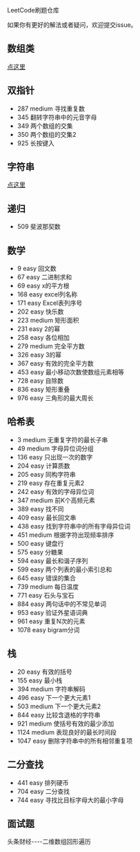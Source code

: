 LeetCode刷题仓库


如果你有更好的解法或者疑问，欢迎提交issue。

## 数组类

[点这里](数组题目.md)

## 双指针
* 287 medium 寻找重复数
* 345 翻转字符串中的元音字母
* 349 两个数组的交集
* 350 两个数组的交集2
* 925 长按键入

## 字符串

[点这里](字符串题目.md)


## 递归
* 509 斐波那契数

## 数学
* 9 easy 回文数
* 67 easy 二进制求和
* 69 easy x的平方根
* 168 easy excel列名称
* 171 easy Excel表列序号
* 202 easy 快乐数
* 223 medium 矩形面积
* 231 easy 2的幂
* 258 easy 各位相加
* 279 medium 完全平方数
* 326 easy 3的幂
* 367 easy 有效的完全平方数
* 453 easy 最小移动次数使数组元素相等
* 728 easy 自除数
* 836 easy 矩形重叠
* 976 easy 三角形的最大周长

## 哈希表
* 3 medium 无重复字符的最长子串
* 49 medium 字母异位词分组
* 136 easy 只出现一次的数字
* 204 easy 计算质数
* 205 easy 同构字符串
* 219 easy 存在重复元素2
* 242 easy 有效的字母异位词
* 347 medium 前K个高频元素
* 389 easy 找不同
* 409 easy 最长回文串
* 438 easy 找到字符串中的所有字母异位词
* 451 medium 根据字符出现频率排序
* 500 easy 键盘行
* 575 easy 分糖果
* 594 easy 最长和谐子序列
* 599 easy 两个列表的最小索引总和
* 645 easy 错误的集合
* 739 medium 每日温度
* 771 easy 石头与宝石
* 884 easy 两句话中的不常见单词
* 953 easy 验证外星语词典
* 961 easy 重复N次的元素
* 1078 easy bigram分词

## 栈
* 20 easy 有效的括号
* 155 easy 最小栈
* 394 medium 字符串解码
* 496 easy 下一个更大元素1
* 503 medium 下一个更大元素2
* 844 easy 比较含退格的字符串
* 921 medium 使括号有效的最少添加
* 1124 medium 表现良好的最长时间段
* 1047 easy 删除字符串中的所有相邻重复项


## 二分查找
* 441 easy 排列硬币
* 704 easy 二分查找
* 744 easy 寻找比目标字母大的最小字母

## 面试题
头条财经----二维数组回形遍历
